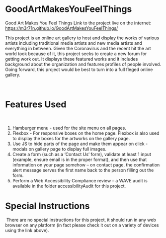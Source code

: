 # GoodArtMakesYouFeelThings

Good Art Makes You Feel Things
Link to the project live on the internet: https://m3r71n.github.io/GoodArtMakesYouFeelThings/
​

This project is an online art gallery to host and display the works of various artists including traditional media artists and new media artists and everything in between. Given the Coronavirus and the recent hit the art world took because of it, this project seeks to create a new forum for getting work out. It displays these featured works and it includes background about the organization and features profiles of people involved. Going forward, this project would be best to turn into a full fleged online gallery.

​
# Features Used
​
1. Hamburger menu - used for the site menu on all pages.
2. Flexbox - For responsive boxes on the home page. Flexbox is also used to display the boxes for the artworks on the gallery page.
3. Use JS to hide parts of the page and make them appear on click - modals on gallery page to display full images.
4. Create a form (such as a ‘Contact Us’ form), validate at least 1 input (example, ensure email is in the proper format), and then use that information on your page somehow – on contact page, the confirmation alert message serves the first name back to the person filling out the form.
5. Perform a Web Accessibility Compliance review – a WAVE audit is available in the folder accessibilityAudit for this project.
​
# Special Instructions
​
There are no special instructions for this project, it should run in any web browser on any platform (in fact please check it out on a variety of devices using the link above).
